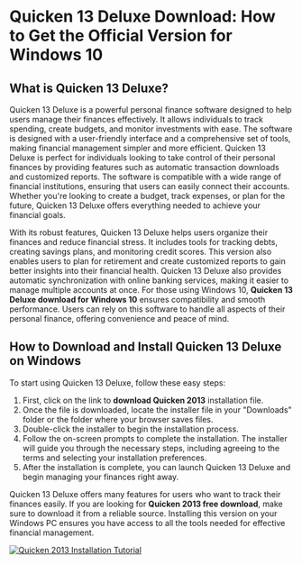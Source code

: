 # Quicken 13 Deluxe Download: How to Get the Official Version for Windows 10

## What is Quicken 13 Deluxe?

Quicken 13 Deluxe is a powerful personal finance software designed to help users manage their finances effectively. It allows individuals to track spending, create budgets, and monitor investments with ease. The software is designed with a user-friendly interface and a comprehensive set of tools, making financial management simpler and more efficient. Quicken 13 Deluxe is perfect for individuals looking to take control of their personal finances by providing features such as automatic transaction downloads and customized reports. The software is compatible with a wide range of financial institutions, ensuring that users can easily connect their accounts. Whether you're looking to create a budget, track expenses, or plan for the future, Quicken 13 Deluxe offers everything needed to achieve your financial goals.

With its robust features, Quicken 13 Deluxe helps users organize their finances and reduce financial stress. It includes tools for tracking debts, creating savings plans, and monitoring credit scores. This version also enables users to plan for retirement and create customized reports to gain better insights into their financial health. Quicken 13 Deluxe also provides automatic synchronization with online banking services, making it easier to manage multiple accounts at once. For those using Windows 10, **Quicken 13 Deluxe download for Windows 10** ensures compatibility and smooth performance. Users can rely on this software to handle all aspects of their personal finance, offering convenience and peace of mind.

## How to Download and Install Quicken 13 Deluxe on Windows

To start using Quicken 13 Deluxe, follow these easy steps:

1. First, click on the link to **download Quicken 2013** installation file.
2. Once the file is downloaded, locate the installer file in your "Downloads" folder or the folder where your browser saves files.
3. Double-click the installer to begin the installation process.
4. Follow the on-screen prompts to complete the installation. The installer will guide you through the necessary steps, including agreeing to the terms and selecting your installation preferences.
5. After the installation is complete, you can launch Quicken 13 Deluxe and begin managing your finances right away.

Quicken 13 Deluxe offers many features for users who want to track their finances easily. If you are looking for **Quicken 2013 free download**, make sure to download it from a reliable source. Installing this version on your Windows PC ensures you have access to all the tools needed for effective financial management.

[![Quicken 2013 Installation Tutorial](https://img.youtube.com/vi/-zbyRe4fuJs/mqdefault.jpg)](https://www.youtube.com/watch?v=-zbyRe4fuJs)
